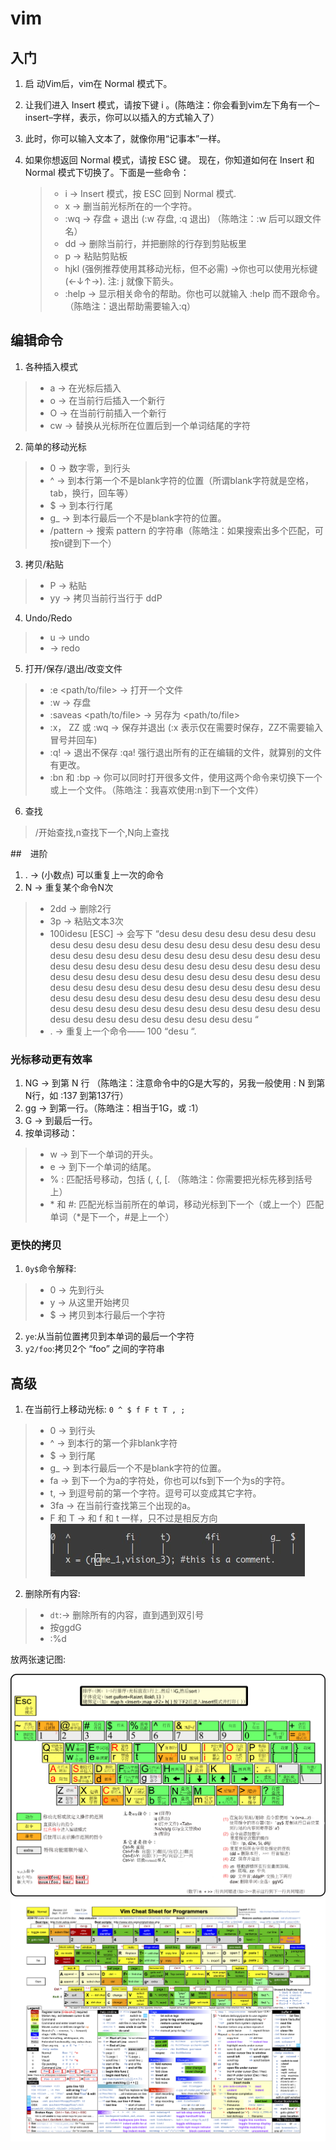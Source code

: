 vim
===============


## 入门

1. 启 动Vim后，vim在 Normal 模式下。
2. 让我们进入 Insert 模式，请按下键 i 。(陈皓注：你会看到vim左下角有一个–insert–字样，表示，你可以以插入的方式输入了）
3. 此时，你可以输入文本了，就像你用“记事本”一样。
4. 如果你想返回 Normal 模式，请按 ESC 键。
现在，你知道如何在 Insert 和 Normal 模式下切换了。下面是一些命令：

    > + i → Insert 模式，按 ESC 回到 Normal 模式.
    > + x → 删当前光标所在的一个字符。
    > + :wq → 存盘 + 退出 (:w 存盘, :q 退出)   （陈皓注：:w 后可以跟文件名）
    > + dd → 删除当前行，并把删除的行存到剪贴板里
    > + p → 粘贴剪贴板
    > + hjkl (强例推荐使用其移动光标，但不必需) →你也可以使用光标键 (←↓↑→). 注: j 就像下箭头。
    > + :help <command> → 显示相关命令的帮助。你也可以就输入 :help 而不跟命令。（陈皓注：退出帮助需要输入:q）

## 编辑命令

1. 各种插入模式
> + a → 在光标后插入
> + o → 在当前行后插入一个新行
> + O → 在当前行前插入一个新行
> + cw → 替换从光标所在位置后到一个单词结尾的字符

2. 简单的移动光标
> + 0 → 数字零，到行头
> + ^ → 到本行第一个不是blank字符的位置（所谓blank字符就是空格，tab，换行，回车等）
> + $ → 到本行行尾
> + g_ → 到本行最后一个不是blank字符的位置。
> + /pattern → 搜索 pattern 的字符串（陈皓注：如果搜索出多个匹配，可按n键到下一个）

3. 拷贝/粘贴
> + P → 粘贴
> + yy → 拷贝当前行当行于 ddP

4. Undo/Redo
> + u → undo
> + <C-r> → redo

5. 打开/保存/退出/改变文件
> + :e <path/to/file> → 打开一个文件
> + :w → 存盘
> + :saveas <path/to/file> → 另存为 <path/to/file>
> + :x， ZZ 或 :wq → 保存并退出 (:x 表示仅在需要时保存，ZZ不需要输入冒号并回车)
> + :q! → 退出不保存 :qa! 强行退出所有的正在编辑的文件，就算别的文件有更改。
> + :bn 和 :bp → 你可以同时打开很多文件，使用这两个命令来切换下一个或上一个文件。（陈皓注：我喜欢使用:n到下一个文件）

6. 查找
> /开始查找,n查找下一个,N向上查找

##　进阶

1. . → (小数点) 可以重复上一次的命令
2. N<command> → 重复某个命令N次
> + 2dd → 删除2行
> + 3p → 粘贴文本3次
> + 100idesu [ESC] → 会写下 “desu desu desu desu desu desu desu desu desu desu desu desu desu desu desu desu desu desu desu desu desu desu desu desu desu desu desu desu desu desu desu desu desu desu desu desu desu desu desu desu desu desu desu desu desu desu desu desu desu desu desu desu desu desu desu desu desu desu desu desu desu desu desu desu desu desu desu desu desu desu desu desu desu desu desu desu desu desu desu desu desu desu desu desu desu desu desu desu desu desu desu desu desu desu desu desu desu desu desu desu “
> + . → 重复上一个命令—— 100 “desu “.

### 光标移动更有效率
1. NG → 到第 N 行 （陈皓注：注意命令中的G是大写的，另我一般使用 : N 到第N行，如 :137 到第137行）
2. gg → 到第一行。（陈皓注：相当于1G，或 :1）
3. G → 到最后一行。
4.  按单词移动：
> + w → 到下一个单词的开头。
> + e → 到下一个单词的结尾。
> + % : 匹配括号移动，包括 (, {, [. （陈皓注：你需要把光标先移到括号上）
> + \* 和 #: 匹配光标当前所在的单词，移动光标到下一个（或上一个）匹配单词（*是下一个，#是上一个）

### 更快的拷贝
1. `0y$`命令解释:
> + 0 → 先到行头
> + y → 从这里开始拷贝
> + $ → 拷贝到本行最后一个字符
2. `ye`:从当前位置拷贝到本单词的最后一个字符
3. `y2/foo`:拷贝2个 “foo” 之间的字符串

##  高级

1. 在当前行上移动光标: `0 ^ $ f F t T , ;`
>+ 0 → 到行头
>+ ^ → 到本行的第一个非blank字符
>+ $ → 到行尾
>+ g_ → 到本行最后一个不是blank字符的位置。
>+ fa → 到下一个为a的字符处，你也可以fs到下一个为s的字符。
>+ t, → 到逗号前的第一个字符。逗号可以变成其它字符。
>+ 3fa → 在当前行查找第三个出现的a。
>+ F 和 T → 和 f 和 t 一样，只不过是相反方向  
![vim_move.jpg](/_static/vim_move.jpg)

2. 删除所有内容:
>+ `dt`:→ 删除所有的内容，直到遇到双引号
>+ 按ggdG
>+ :%d

放两张速记图:

![vim_go](/_static/vim_go.png)
![vim_cheat_sheet_for_programmers_print](/_static/vim_cheat_sheet_for_programmers_print.png)

